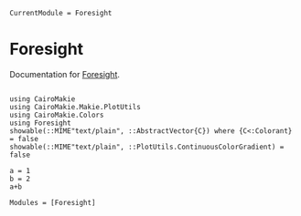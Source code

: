 ```@meta
CurrentModule = Foresight
```

# Foresight

Documentation for [Foresight](https://github.com/brendanjohnharris/Foresight.jl).

```@index
```

```@setup foresight
using CairoMakie
using CairoMakie.Makie.PlotUtils
using CairoMakie.Colors
using Foresight
showable(::MIME"text/plain", ::AbstractVector{C}) where {C<:Colorant} = false
showable(::MIME"text/plain", ::PlotUtils.ContinuousColorGradient) = false
```

```@example foresight
a = 1
b = 2
a+b
```

```@autodocs
Modules = [Foresight]
```
